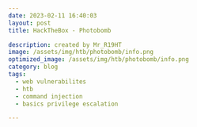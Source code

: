 ```yaml
---
date: 2023-02-11 16:40:03
layout: post
title: HackTheBox - Photobomb

description: created by Mr_R19HT
image: /assets/img/htb/photobomb/info.png
optimized_image: /assets/img/htb/photobomb/info.png
category: blog
tags:
  - web vulnerabilites
  - htb
  - command injection
  - basics privilege escalation

---
```

